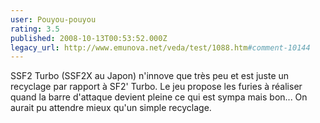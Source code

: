 ```yaml
---
user: Pouyou-pouyou
rating: 3.5
published: 2008-10-13T00:53:52.000Z
legacy_url: http://www.emunova.net/veda/test/1088.htm#comment-10144
---
```

SSF2 Turbo (SSF2X au Japon) n'innove que très peu et est juste un recyclage par rapport à SF2' Turbo. Le jeu propose les furies à réaliser quand la barre d'attaque devient pleine ce qui est sympa mais bon... On aurait pu attendre mieux qu'un simple recyclage.